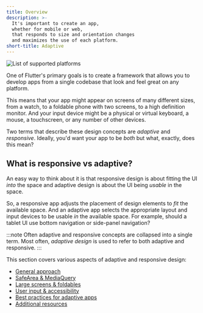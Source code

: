 ```yaml
---
title: Overview
description: >-
  It's important to create an app,
  whether for mobile or web,
  that responds to size and orientation changes
  and maximizes the use of each platform.
short-title: Adaptive
---
```


![List of supported platforms](/assets/images/docs/ui/adaptive-responsive/platforms.png)

One of Flutter's primary goals is to create a framework
that allows you to develop apps from a single codebase
that look and feel great on any platform.

This means that your app might appear on screens of
many different sizes, from a watch, to a foldable
phone with two screens, to a high definition monitor.
And your input device might be a physical or
virtual keyboard, a mouse, a touchscreen, or
any number of other devices.

Two terms that describe these design concepts
are _adaptive_ and _responsive_. Ideally,
you'd want your app to be _both_ but what,
exactly, does this mean?

## What is responsive vs adaptive?

An easy way to think about it is that responsive design
is about fitting the UI _into_ the space and
adaptive design is about the UI being _usable_ in
the space.

So, a responsive app adjusts the placement of design
elements to _fit_ the available space. And an
adaptive app selects the appropriate layout and
input devices to be usable _in_ the available space.
For example, should a tablet UI use bottom navigation or
side-panel navigation?

:::note
Often adaptive and responsive concepts are
collapsed into a single term. Most often,
_adaptive design_ is used to refer to both
adaptive and responsive.
:::

This section covers various aspects of adaptive and
responsive design:

* [General approach][]
* [SafeArea & MediaQuery][]
* [Large screens & foldables][]
* [User input & accessibility][]
* [Best practices for adaptive apps][]
* [Additional resources][]

[Additional resources]: /ui/adaptive-responsive/more-info
[Best practices for adaptive apps]: /ui/adaptive-responsive/best-practices
[General approach]: /ui/adaptive-responsive/general
[Large screens & foldables]: /ui/adaptive-responsive/large-screens
[SafeArea & MediaQuery]: /ui/adaptive-responsive/safearea-mediaquery
[User input & accessibility]: /ui/adaptive-responsive/input

